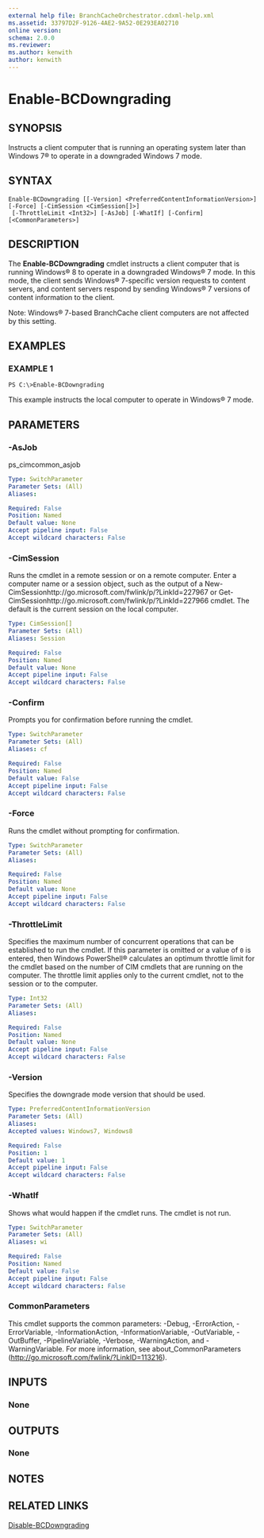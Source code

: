 ```yaml
---
external help file: BranchCacheOrchestrator.cdxml-help.xml
ms.assetid: 33797D2F-9126-4AE2-9A52-0E293EA02710
online version: 
schema: 2.0.0
ms.reviewer:
ms.author: kenwith
author: kenwith
---
```


# Enable-BCDowngrading

## SYNOPSIS
Instructs a client computer that is running an operating system later than Windows 7® to operate in a downgraded Windows 7 mode.

## SYNTAX

```
Enable-BCDowngrading [[-Version] <PreferredContentInformationVersion>] [-Force] [-CimSession <CimSession[]>]
 [-ThrottleLimit <Int32>] [-AsJob] [-WhatIf] [-Confirm] [<CommonParameters>]
```

## DESCRIPTION
The **Enable-BCDowngrading** cmdlet instructs a client computer that is running Windows® 8 to operate in a downgraded Windows® 7 mode.
In this mode, the client sends Windows® 7-specific version requests to content servers, and content servers respond by sending Windows® 7 versions of content information to the client.

Note: Windows® 7-based BranchCache client computers are not affected by this setting.

## EXAMPLES

### EXAMPLE 1
```
PS C:\>Enable-BCDowngrading
```

This example instructs the local computer to operate in Windows® 7 mode.

## PARAMETERS

### -AsJob
ps_cimcommon_asjob

```yaml
Type: SwitchParameter
Parameter Sets: (All)
Aliases: 

Required: False
Position: Named
Default value: None
Accept pipeline input: False
Accept wildcard characters: False
```

### -CimSession
Runs the cmdlet in a remote session or on a remote computer.
Enter a computer name or a session object, such as the output of a New-CimSessionhttp://go.microsoft.com/fwlink/p/?LinkId=227967 or Get-CimSessionhttp://go.microsoft.com/fwlink/p/?LinkId=227966 cmdlet.
The default is the current session on the local computer.

```yaml
Type: CimSession[]
Parameter Sets: (All)
Aliases: Session

Required: False
Position: Named
Default value: None
Accept pipeline input: False
Accept wildcard characters: False
```

### -Confirm
Prompts you for confirmation before running the cmdlet.

```yaml
Type: SwitchParameter
Parameter Sets: (All)
Aliases: cf

Required: False
Position: Named
Default value: False
Accept pipeline input: False
Accept wildcard characters: False
```

### -Force
Runs the cmdlet without prompting for confirmation.

```yaml
Type: SwitchParameter
Parameter Sets: (All)
Aliases: 

Required: False
Position: Named
Default value: None
Accept pipeline input: False
Accept wildcard characters: False
```

### -ThrottleLimit
Specifies the maximum number of concurrent operations that can be established to run the cmdlet.
If this parameter is omitted or a value of `0` is entered, then Windows PowerShell® calculates an optimum throttle limit for the cmdlet based on the number of CIM cmdlets that are running on the computer.
The throttle limit applies only to the current cmdlet, not to the session or to the computer.

```yaml
Type: Int32
Parameter Sets: (All)
Aliases: 

Required: False
Position: Named
Default value: None
Accept pipeline input: False
Accept wildcard characters: False
```

### -Version
Specifies the downgrade mode version that should be used.

```yaml
Type: PreferredContentInformationVersion
Parameter Sets: (All)
Aliases: 
Accepted values: Windows7, Windows8

Required: False
Position: 1
Default value: 1
Accept pipeline input: False
Accept wildcard characters: False
```

### -WhatIf
Shows what would happen if the cmdlet runs.
The cmdlet is not run.

```yaml
Type: SwitchParameter
Parameter Sets: (All)
Aliases: wi

Required: False
Position: Named
Default value: False
Accept pipeline input: False
Accept wildcard characters: False
```

### CommonParameters
This cmdlet supports the common parameters: -Debug, -ErrorAction, -ErrorVariable, -InformationAction, -InformationVariable, -OutVariable, -OutBuffer, -PipelineVariable, -Verbose, -WarningAction, and -WarningVariable. For more information, see about_CommonParameters (http://go.microsoft.com/fwlink/?LinkID=113216).

## INPUTS

### None

## OUTPUTS

### None

## NOTES

## RELATED LINKS

[Disable-BCDowngrading](./Disable-BCDowngrading.md)

